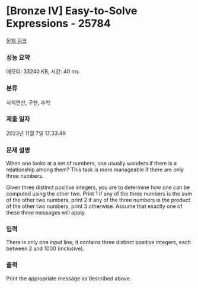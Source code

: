 # [Bronze IV] Easy-to-Solve Expressions - 25784 

[문제 링크](https://www.acmicpc.net/problem/25784) 

### 성능 요약

메모리: 33240 KB, 시간: 40 ms

### 분류

사칙연산, 구현, 수학

### 제출 일자

2023년 11월 7일 17:33:49

### 문제 설명

<p>When one looks at a set of numbers, one usually wonders if there is a relationship among them? This task is more manageable if there are only three numbers.</p>

<p>Given three distinct positive integers, you are to determine how one can be computed using the other two. Print 1 if any of the three numbers is the sum of the other two numbers, print 2 if any of the three numbers is the product of the other two numbers, print 3 otherwise. Assume that exactly one of these three messages will apply.</p>

### 입력 

 <p>There is only one input line; it contains three distinct positive integers, each between 2 and 1000 (inclusive).</p>

### 출력 

 <p>Print the appropriate message as described above.</p>

